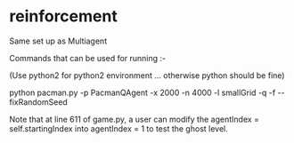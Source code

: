 # reinforcement

Same set up as Multiagent 

Commands that can be used for running :-

(Use python2 for python2 environment ... otherwise python should be fine)

python pacman.py -p PacmanQAgent -x 2000 -n 4000 -l smallGrid -q -f --fixRandomSeed

Note that at line 611 of game.py, a user can modify the agentIndex = self.startingIndex into agentIndex = 1 to test the ghost level.


